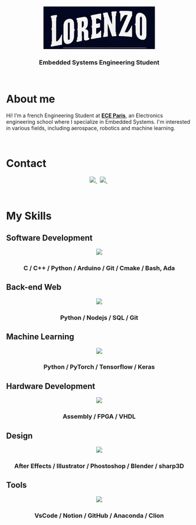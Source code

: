 <p align="center">
	<a href="https://github.com/MrZouu"><img src="https://github.com/MrZouu/MrZouu/blob/main/Images/lorenzo_main.jpg" width="60%"></a>
</p>
<h3 align="center">Embedded Systems Engineering Student </h3>
								
<br>	

# About me

Hi! I’m a french Engineering Student at **[ECE Paris](https://www.ece.fr/)**, an Electronics engineering school where I specialize in Embedded Systems. 
I'm interested in various fields, including aerospace, robotics and machine learning.

<br>	

# Contact

<p align="center">
	<a href="https://www.linkedin.com/in/lorenzo-m-365a38225/">
		<img src="https://img.shields.io/badge/-LINKEDIN-0077B5?style=for-the-badge&logo=linkedin&logoColor=white">
	</a>
	<span>&nbsp;</span>
	<a href="mailto:lorenzomarrocchi02@gmail.com">
		<img src="https://img.shields.io/badge/-GMAIL-D14836?style=for-the-badge&logo=gmail&logoColor=white">
	</a>
	<span>&nbsp;</span>
</p>

<br>

# My Skills
## Software Development
<p align="center">
  <a href="https://skillicons.dev">
    <img src="https://skillicons.dev/icons?i=c,cpp,py,arduino,git,cmake,linux,bash" />
  </a>
</p>

<h3 align="center">C / C++ / Python / Arduino / Git / Cmake / Bash, Ada</h3>

## Back-end Web
<p align="center">
  <a href="https://skillicons.dev">
    <img src="https://skillicons.dev/icons?i=py,nodejs,mysql, git" />
  </a>
</p>

<h3 align="center">Python / Nodejs / SQL / Git</h3>

## Machine Learning
<p align="center">
  <a href="https://skillicons.dev">
    <img src="https://skillicons.dev/icons?i=py,pytorch,tensorflow" />
  </a>
</p>

<h3 align="center">Python / PyTorch / Tensorflow / Keras</h3>

## Hardware Development
<p align="center">
  <a href="https://skillicons.dev">
    <img src="https://skillicons.dev/icons?i=raspberrypi" />
  </a>
</p>

<h3 align="center">Assembly / FPGA / VHDL</h3>

## Design
<p align="center">
  <a href="https://skillicons.dev">
    <img src="https://skillicons.dev/icons?i=ae,ai,ps,blender" />
  </a>
</p>

<h3 align="center">After Effects / Illustrator / Phostoshop / Blender / sharp3D</h3>

## Tools
<p align="center">
  <a href="https://skillicons.dev">
    <img src="https://skillicons.dev/icons?i=vscode,notion,github,anaconda,clion" />
  </a>
</p>

<h3 align="center">VsCode / Notion / GitHub / Anaconda / Clion</h3>

<!--
**MrZouu/MrZouu** is a ✨ _special_ ✨ repository because its `README.md` (this file) appears on your GitHub profile.

Here are some ideas to get you started:

- 🔭 I’m currently working on ...
- 🌱 I’m currently learning ...
- 👯 I’m looking to collaborate on ...
- 🤔 I’m looking for help with ...
- 💬 Ask me about ...
- 📫 How to reach me: ...
- 😄 Pronouns: ...
- ⚡ Fun fact: ...
-->
